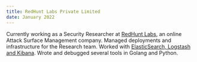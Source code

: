 ```yaml
---
title: RedHunt Labs Private Limited
date: January 2022
---
```


Currently working as a Security Researcher at [RedHunt Labs](https://redhuntlabs.com/), an online Attack Surface Management company. Managed deployments and infrastructure for the Research team. Worked with [ElasticSearch, Logstash and Kibana](https://www.elastic.co/what-is/elk-stack). Wrote and debugged several tools in Golang and Python. 
